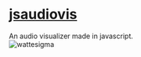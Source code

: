 # [jsaudiovis](https://binglecringle180.github.io/jsaudiovis/)
An audio visualizer made in javascript.\
![wattesigma](https://yeetyourfiles.lol/download/02213aa8-4d1f-440d-a78c-7b4e0169fcd3 "wattesigma")
